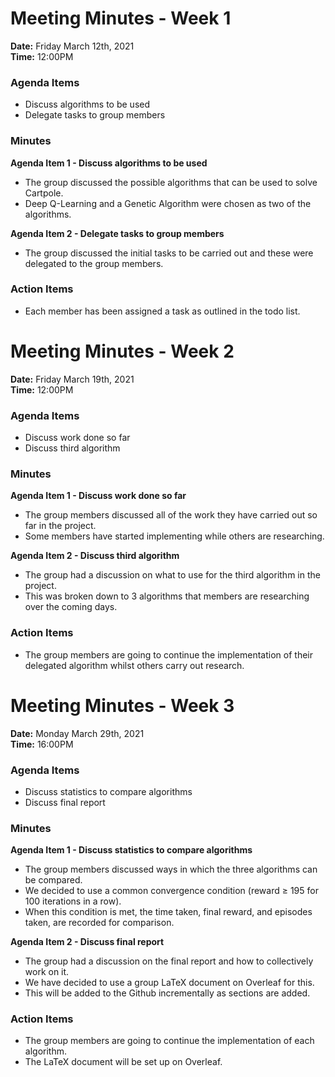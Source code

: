# Meeting Minutes - Week 1
 
**Date:** Friday March 12th, 2021\
**Time:** 12:00PM

### Agenda Items
* Discuss algorithms to be used
* Delegate tasks to group members

### Minutes
**Agenda Item 1 - Discuss algorithms to be used**
* The group discussed the possible algorithms that can be used to solve Cartpole.
* Deep Q-Learning and a Genetic Algorithm were chosen as two of the algorithms.

**Agenda Item 2 - Delegate tasks to group members**
* The group discussed the initial tasks to be carried out and these were delegated to the group members.

### Action Items
* Each member has been assigned a task as outlined in the todo list.



# Meeting Minutes - Week 2
 
**Date:** Friday March 19th, 2021\
**Time:** 12:00PM

### Agenda Items
* Discuss work done so far
* Discuss third algorithm

### Minutes
**Agenda Item 1 - Discuss work done so far**
* The group members discussed all of the work they have carried out so far in the project.
* Some members have started implementing while others are researching.

**Agenda Item 2 - Discuss third algorithm**
* The group had a discussion on what to use for the third algorithm in the project.
* This was broken down to 3 algorithms that members are researching over the coming days.

### Action Items
* The group members are going to continue the implementation of their delegated algorithm whilst others carry out research.



# Meeting Minutes - Week 3
 
**Date:** Monday March 29th, 2021\
**Time:** 16:00PM

### Agenda Items
* Discuss statistics to compare algorithms
* Discuss final report

### Minutes
**Agenda Item 1 - Discuss statistics to compare algorithms**
* The group members discussed ways in which the three algorithms can be compared.
* We decided to use a common convergence condition (reward ≥ 195 for 100 iterations in a row).
* When this condition is met, the time taken, final reward, and episodes taken, are recorded for comparison. 

**Agenda Item 2 - Discuss final report**
* The group had a discussion on the final report and how to collectively work on it.
* We have decided to use a group LaTeX document on Overleaf for this.
* This will be added to the Github incrementally as sections are added.

### Action Items
* The group members are going to continue the implementation of each algorithm.
* The LaTeX document will be set up on Overleaf.